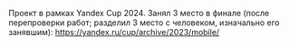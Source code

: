 Проект в рамках Yandex Cup 2024. Занял 3 место в финале (после перепроверки работ; разделил 3 место с человеком, изначально его занявшим): https://yandex.ru/cup/archive/2023/mobile/
